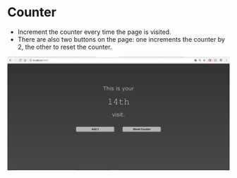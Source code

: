 # Counter

* Increment the counter every time the page is visited. 
* There are also two buttons on the page: one increments the counter by 2, the other to reset the counter.

![Counter](doc/counter.png?raw=true)
